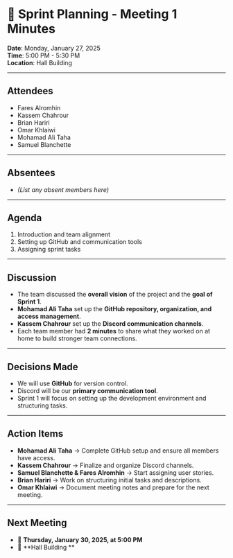 # 📝 Sprint Planning - Meeting 1 Minutes

**Date**: Monday, January 27, 2025  
**Time**: 5:00 PM - 5:30 PM  
**Location**: Hall Building  

---

## **Attendees**  
- Fares Alromhin  
- Kassem Chahrour  
- Brian Hariri  
- Omar Khlaiwi  
- Mohamad Ali Taha  
- Samuel Blanchette  

---

## **Absentees**  
- _(List any absent members here)_  

---

## **Agenda**  
1. Introduction and team alignment  
2. Setting up GitHub and communication tools  
3. Assigning sprint tasks  

---

## **Discussion**  
- The team discussed the **overall vision** of the project and the **goal of Sprint 1**.  
- **Mohamad Ali Taha** set up the **GitHub repository, organization, and access management**.  
- **Kassem Chahrour** set up the **Discord communication channels**.  
- Each team member had **2 minutes** to share what they worked on at home to build stronger team connections.  

---

## **Decisions Made**  
- We will use **GitHub** for version control.  
- Discord will be our **primary communication tool**.  
- Sprint 1 will focus on setting up the development environment and structuring tasks.  

---

## **Action Items**  
- **Mohamad Ali Taha** → Complete GitHub setup and ensure all members have access.  
- **Kassem Chahrour** → Finalize and organize Discord channels.  
- **Samuel Blanchette & Fares Alromhin** → Start assigning user stories.  
- **Brian Hariri** → Work on structuring initial tasks and descriptions.  
- **Omar Khlaiwi** → Document meeting notes and prepare for the next meeting.  

---

## **Next Meeting**  
- 📅 **Thursday, January 30, 2025, at 5:00 PM**  
- 📍 **Hall Building **  
